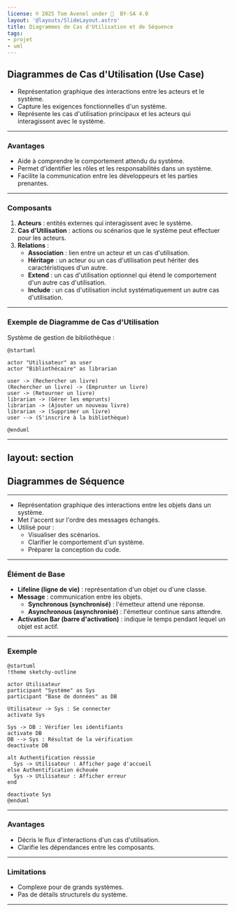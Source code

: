 ```yaml
---
license: © 2025 Tom Avenel under 󰵫  BY-SA 4.0
layout: '@layouts/SlideLayout.astro'
title: Diagrammes de Cas d'Utilisation et de Séquence
tags:
- projet
- uml
---
```


## Diagrammes de Cas d'Utilisation (Use Case)

- Représentation graphique des interactions entre les acteurs et le système.
- Capture les exigences fonctionnelles d'un système.
- Représente les cas d'utilisation principaux et les acteurs qui interagissent avec le système.

---

### Avantages

- Aide à comprendre le comportement attendu du système.
- Permet d'identifier les rôles et les responsabilités dans un système.
- Facilite la communication entre les développeurs et les parties prenantes.

---

### Composants

1. **Acteurs** : entités externes qui interagissent avec le système.
2. **Cas d'Utilisation** : actions ou scénarios que le système peut effectuer pour les acteurs.
3. **Relations** :
   - **Association** : lien entre un acteur et un cas d'utilisation.
   - **Héritage** : un acteur ou un cas d'utilisation peut hériter des caractéristiques d'un autre.
   - **Extend** : un cas d'utilisation optionnel qui étend le comportement d'un autre cas d'utilisation.
   - **Include** : un cas d'utilisation inclut systématiquement un autre cas d'utilisation.

---

### Exemple de Diagramme de Cas d'Utilisation

Système de gestion de bibliothèque :

```plantuml
@startuml

actor "Utilisateur" as user
actor "Bibliothécaire" as librarian

user -> (Rechercher un livre)
(Rechercher un livre) -> (Emprunter un livre)
user -> (Retourner un livre)
librarian -> (Gérer les emprunts)
librarian -> (Ajouter un nouveau livre)
librarian -> (Supprimer un livre)
user --> (S'inscrire à la bibliothèque)

@enduml
```

---
layout: section
---

## Diagrammes de Séquence

---

- Représentation graphique des interactions entre les objets dans un système.
- Met l'accent sur l'ordre des messages échangés.
- Utilisé pour :
  - Visualiser des scénarios.
  - Clarifier le comportement d'un système.
  - Préparer la conception du code.

---

### Élément de Base

- **Lifeline (ligne de vie)** : représentation d'un objet ou d'une classe.
- **Message** : communication entre les objets.
  - **Synchronous (synchronisé)** : l'émetteur attend une réponse.
  - **Asynchronous (asynchronisé)** : l'émetteur continue sans attendre.
- **Activation Bar (barre d'activation)** : indique le temps pendant lequel un objet est actif.

---

### Exemple

```plantuml
@startuml
!theme sketchy-outline

actor Utilisateur
participant "Système" as Sys
participant "Base de données" as DB

Utilisateur -> Sys : Se connecter
activate Sys

Sys -> DB : Vérifier les identifiants
activate DB
DB --> Sys : Résultat de la vérification
deactivate DB

alt Authentification réussie
  Sys -> Utilisateur : Afficher page d'accueil
else Authentification échouée
  Sys -> Utilisateur : Afficher erreur
end

deactivate Sys
@enduml
```

---

### Avantages

- Décris le flux d'interactions d'un cas d'utilisation.
- Clarifie les dépendances entre les composants.

---

### Limitations

- Complexe pour de grands systèmes.
- Pas de détails structurels du système.

---

